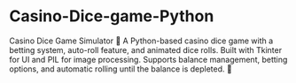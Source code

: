# Casino-Dice-game-Python
Casino Dice Game Simulator 🎲 A Python-based casino dice game with a betting system, auto-roll feature, and animated dice rolls. Built with Tkinter for UI and PIL for image processing. Supports balance management, betting options, and automatic rolling until the balance is depleted. 🚀
